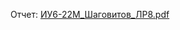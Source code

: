 Отчет:
[ИУ6-22М_Шаговитов_ЛР8.pdf](https://github.com/ShagMichail/PLfWwBD/files/14483640/6-22._._.8.pdf)
